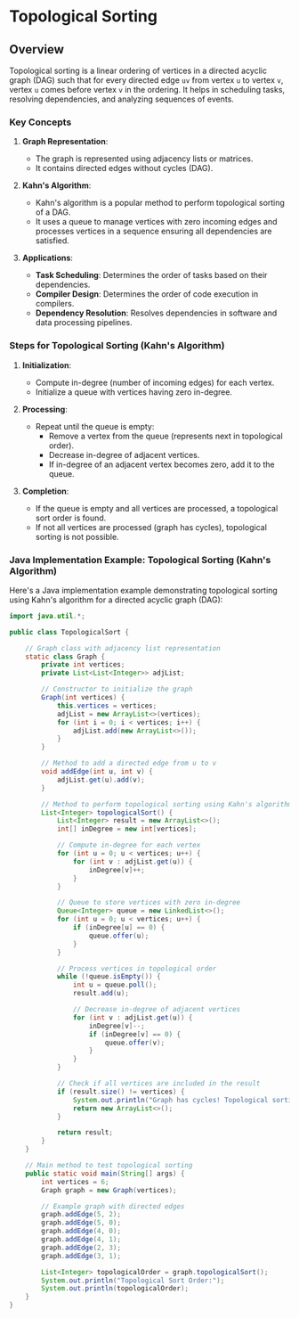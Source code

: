 # Topological Sorting

## Overview

Topological sorting is a linear ordering of vertices in a directed acyclic graph (DAG) such that for every directed edge `uv` from vertex `u` to vertex `v`, vertex `u` comes before vertex `v` in the ordering. It helps in scheduling tasks, resolving dependencies, and analyzing sequences of events.

### Key Concepts

1. **Graph Representation**:
   - The graph is represented using adjacency lists or matrices.
   - It contains directed edges without cycles (DAG).

2. **Kahn's Algorithm**:
   - Kahn's algorithm is a popular method to perform topological sorting of a DAG.
   - It uses a queue to manage vertices with zero incoming edges and processes vertices in a sequence ensuring all dependencies are satisfied.

3. **Applications**:
   - **Task Scheduling**: Determines the order of tasks based on their dependencies.
   - **Compiler Design**: Determines the order of code execution in compilers.
   - **Dependency Resolution**: Resolves dependencies in software and data processing pipelines.

### Steps for Topological Sorting (Kahn's Algorithm)

1. **Initialization**:
   - Compute in-degree (number of incoming edges) for each vertex.
   - Initialize a queue with vertices having zero in-degree.

2. **Processing**:
   - Repeat until the queue is empty:
     - Remove a vertex from the queue (represents next in topological order).
     - Decrease in-degree of adjacent vertices.
     - If in-degree of an adjacent vertex becomes zero, add it to the queue.

3. **Completion**:
   - If the queue is empty and all vertices are processed, a topological sort order is found.
   - If not all vertices are processed (graph has cycles), topological sorting is not possible.

### Java Implementation Example: Topological Sorting (Kahn's Algorithm)

Here's a Java implementation example demonstrating topological sorting using Kahn's algorithm for a directed acyclic graph (DAG):

```java
import java.util.*;

public class TopologicalSort {

    // Graph class with adjacency list representation
    static class Graph {
        private int vertices;
        private List<List<Integer>> adjList;

        // Constructor to initialize the graph
        Graph(int vertices) {
            this.vertices = vertices;
            adjList = new ArrayList<>(vertices);
            for (int i = 0; i < vertices; i++) {
                adjList.add(new ArrayList<>());
            }
        }

        // Method to add a directed edge from u to v
        void addEdge(int u, int v) {
            adjList.get(u).add(v);
        }

        // Method to perform topological sorting using Kahn's algorithm
        List<Integer> topologicalSort() {
            List<Integer> result = new ArrayList<>();
            int[] inDegree = new int[vertices];

            // Compute in-degree for each vertex
            for (int u = 0; u < vertices; u++) {
                for (int v : adjList.get(u)) {
                    inDegree[v]++;
                }
            }

            // Queue to store vertices with zero in-degree
            Queue<Integer> queue = new LinkedList<>();
            for (int u = 0; u < vertices; u++) {
                if (inDegree[u] == 0) {
                    queue.offer(u);
                }
            }

            // Process vertices in topological order
            while (!queue.isEmpty()) {
                int u = queue.poll();
                result.add(u);

                // Decrease in-degree of adjacent vertices
                for (int v : adjList.get(u)) {
                    inDegree[v]--;
                    if (inDegree[v] == 0) {
                        queue.offer(v);
                    }
                }
            }

            // Check if all vertices are included in the result
            if (result.size() != vertices) {
                System.out.println("Graph has cycles! Topological sorting not possible.");
                return new ArrayList<>();
            }

            return result;
        }
    }

    // Main method to test topological sorting
    public static void main(String[] args) {
        int vertices = 6;
        Graph graph = new Graph(vertices);

        // Example graph with directed edges
        graph.addEdge(5, 2);
        graph.addEdge(5, 0);
        graph.addEdge(4, 0);
        graph.addEdge(4, 1);
        graph.addEdge(2, 3);
        graph.addEdge(3, 1);

        List<Integer> topologicalOrder = graph.topologicalSort();
        System.out.println("Topological Sort Order:");
        System.out.println(topologicalOrder);
    }
}
